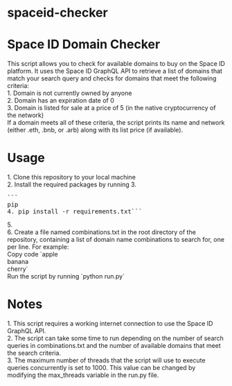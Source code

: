 # spaceid-checker

<h1>Space ID Domain Checker</h1>
This script allows you to check for available domains to buy on the Space ID platform. It uses the Space ID GraphQL API to retrieve a list of domains that match your search query and checks for domains that meet the following criteria:<br>
1. Domain is not currently owned by anyone<br>
2. Domain has an expiration date of 0<br>
3. Domain is listed for sale at a price of 5 (in the native cryptocurrency of the network)<br>
If a domain meets all of these criteria, the script prints its name and network (either .eth, .bnb, or .arb) along with its list price (if available).<br>

<h1>Usage</h1>
1. Clone this repository to your local machine<br>
2. Install the required packages by running 
3. <pre>```
pip
4. pip install -r requirements.txt```</pre>
5. <br>
6. Create a file named combinations.txt in the root directory of the repository, containing a list of domain name combinations to search for, one per line. For example:<br>
Copy code
`apple<br>
banana<br>
cherry`<br>
Run the script by running `python run.py`<br>
<h1>Notes</h1>
1. This script requires a working internet connection to use the Space ID GraphQL API.<br>
2. The script can take some time to run depending on the number of search queries in combinations.txt and the number of available domains that meet the search criteria.<br>
3. The maximum number of threads that the script will use to execute queries concurrently is set to 1000. This value can be changed by modifying the max_threads variable in the run.py file.
